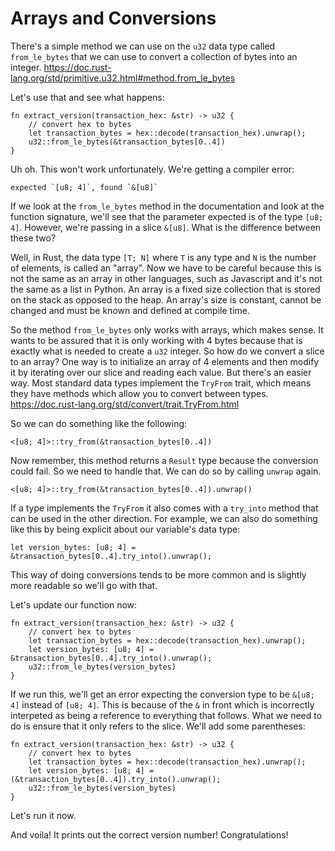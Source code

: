 # Arrays and Conversions

There's a simple method we can use on the `u32` data type called `from_le_bytes` that we can use to convert a collection of bytes into an integer. https://doc.rust-lang.org/std/primitive.u32.html#method.from_le_bytes

Let's use that and see what happens:

```
fn extract_version(transaction_hex: &str) -> u32 {
    // convert hex to bytes
    let transaction_bytes = hex::decode(transaction_hex).unwrap();
    u32::from_le_bytes(&transaction_bytes[0..4])
}
```

Uh oh. This won't work unfortunately. We're getting a compiler error:
```
expected `[u8; 4]`, found `&[u8]`
```

If we look at the `from_le_bytes` method in the documentation and look at the function signature, we'll see that the parameter expected is of the type `[u8; 4]`. However, we're passing in a slice `&[u8]`. What is the difference between these two?

Well, in Rust, the data type `[T; N]` where `T` is any type and `N` is the number of elements, is called an "array". Now we have to be careful because this is not the same as an array in other languages, such as Javascript and it's not the same as a list in Python. An array is a fixed size collection that is stored on the stack as opposed to the heap. An array's size is constant, cannot be changed and must be known and defined at compile time. 

So the method `from_le_bytes` only works with arrays, which makes sense. It wants to be assured that it is only working with 4 bytes because that is exactly what is needed to create a `u32` integer. So how do we convert a slice to an array? One way is to initialize an array of 4 elements and then modify it by iterating over our slice and reading each value. But there's an easier way. Most standard data types implement the `TryFrom` trait, which means they have methods which allow you to convert between types. https://doc.rust-lang.org/std/convert/trait.TryFrom.html

So we can do something like the following:
```
<[u8; 4]>::try_from(&transaction_bytes[0..4])
```

Now remember, this method returns a `Result` type because the conversion could fail. So we need to handle that. We can do so by calling `unwrap` again.

```
<[u8; 4]>::try_from(&transaction_bytes[0..4]).unwrap()
```

If a type implements the `TryFrom` it also comes with a `try_into` method that can be used in the other direction. For example, we can also do something like this by being explicit about our variable's data type:

```
let version_bytes: [u8; 4] = &transaction_bytes[0..4].try_into().unwrap();
```

This way of doing conversions tends to be more common and is slightly more readable so we'll go with that. 

Let's update our function now:
```
fn extract_version(transaction_hex: &str) -> u32 {
    // convert hex to bytes
    let transaction_bytes = hex::decode(transaction_hex).unwrap();
    let version_bytes: [u8; 4] = &transaction_bytes[0..4].try_into().unwrap();
    u32::from_le_bytes(version_bytes)
}
```

If we run this, we'll get an error expecting the conversion type to be `&[u8; 4]` instead of `[u8; 4]`. This is because of the `&` in front which is incorrectly interpeted as being a reference to everything that follows. What we need to do is ensure that it only refers to the slice. We'll add some parentheses:

```
fn extract_version(transaction_hex: &str) -> u32 {
    // convert hex to bytes
    let transaction_bytes = hex::decode(transaction_hex).unwrap();
    let version_bytes: [u8; 4] = (&transaction_bytes[0..4]).try_into().unwrap();
    u32::from_le_bytes(version_bytes)
}
```

Let's run it now. 

And voila! It prints out the correct version number! Congratulations!